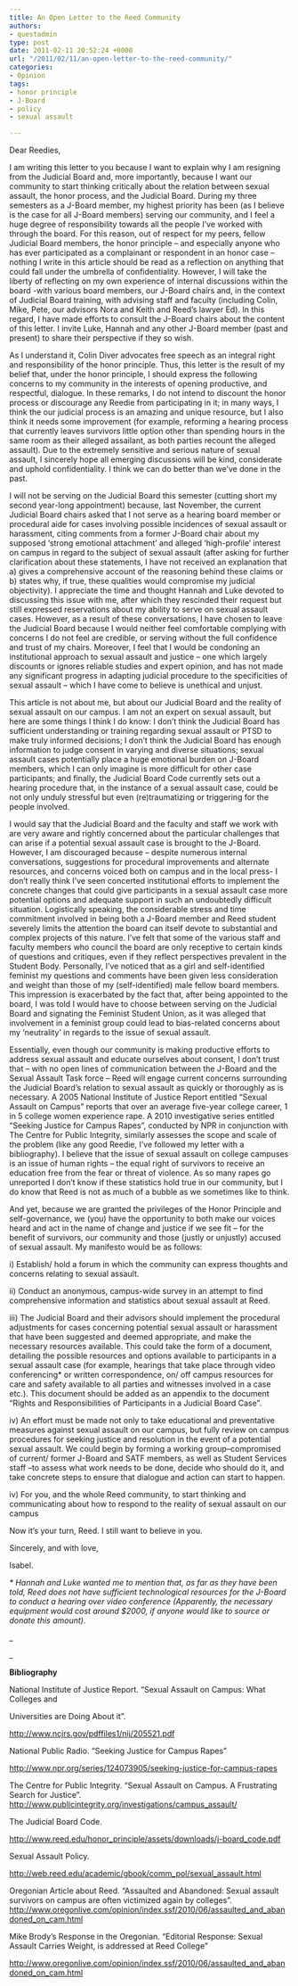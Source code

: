 ```yaml
---
title: An Open Letter to the Reed Community
authors:
- questadmin
type: post
date: 2011-02-11 20:52:24 +0000
url: "/2011/02/11/an-open-letter-to-the-reed-community/"
categories:
- Opinion
tags:
- honor principle
- J-Board
- policy
- sexual assault

---
```

Dear Reedies,

I am writing this letter to you because I want to explain why I am resigning from the Judicial Board and, more importantly, because I want our community to start thinking critically about the relation between sexual assault, the honor process, and the Judicial Board. During my three semesters as a J-Board member, my highest priority has been (as I believe is the case for all J-Board members) serving our community, and I feel a huge degree of responsibility towards all the people I’ve worked with through the board. For this reason, out of respect for my peers, fellow Judicial Board members, the honor principle – and especially anyone who has ever participated as a complainant or respondent in an honor case – nothing I write in this article should be read as a reflection on anything that could fall under the umbrella of confidentiality. However, I will take the liberty of reflecting on my own experience of internal discussions within the board -with various board members, our J-Board chairs and, in the context of Judicial Board training, with advising staff and faculty (including Colin, Mike, Pete, our advisors Nora and Keith and Reed’s lawyer Ed). In this regard, I have made efforts to consult the J-Board chairs about the content of this letter. I invite Luke, Hannah and any other J-Board member (past and present) to share their perspective if they so wish.

As I understand it, Colin Diver advocates free speech as an integral right and responsibility of the honor principle. Thus, this letter is the result of my belief that, under the honor principle, I should express the following concerns to my community in the interests of opening productive, and respectful, dialogue. In these remarks, I do not intend to discount the honor process or discourage any Reedie from participating in it; in many ways, I think the our judicial process is an amazing and unique resource, but I also think it needs some improvement (for example, reforming a hearing process that currently leaves survivors little option other than spending hours in the same room as their alleged assailant, as both parties recount the alleged assault). Due to the extremely sensitive and serious nature of sexual assault, I sincerely hope all emerging discussions will be kind, considerate and uphold confidentiality. I think we can do better than we’ve done in the past.

I will not be serving on the Judicial Board this semester (cutting short my second year-long appointment) because, last November, the current Judicial Board chairs asked that I not serve as a hearing board member or procedural aide for cases involving possible incidences of sexual assault or harassment, citing comments from a former J-Board chair about my supposed ‘strong emotional attachment’ and alleged ‘high-profile’ interest on campus in regard to the subject of sexual assault (after asking for further clarification about these statements, I have not received an explanation that a) gives a comprehensive account of the reasoning behind these claims or b) states why, if true, these qualities would compromise my judicial objectivity). I appreciate the time and thought Hannah and Luke devoted to discussing this issue with me, after which they rescinded their request but still expressed reservations about my ability to serve on sexual assault cases. However, as a result of these conversations, I have chosen to leave the Judicial Board because I would neither feel comfortable complying with concerns I do not feel are credible, or serving without the full confidence and trust of my chairs. Moreover, I feel that I would be condoning an institutional approach to sexual assault and justice – one which largely discounts or ignores reliable studies and expert opinion, and has not made any significant progress in adapting judicial procedure to the specificities of sexual assault – which I have come to believe is unethical and unjust.

This article is not about me, but about our Judicial Board and the reality of sexual assault on our campus. I am not an expert on sexual assault, but here are some things I think I do know: I don’t think the Judicial Board has sufficient understanding or training regarding sexual assault or PTSD to make truly informed decisions; I don’t think the Judicial Board has enough information to judge consent in varying and diverse situations; sexual assault cases potentially place a huge emotional burden on J-Board members, which I can only imagine is more difficult for other case participants; and finally, the Judicial Board Code currently sets out a hearing procedure that, in the instance of a sexual assault case, could be not only unduly stressful but even (re)traumatizing or triggering for the people involved.

I would say that the Judicial Board and the faculty and staff we work with are very aware and rightly concerned about the particular challenges that can arise if a potential sexual assault case is brought to the J-Board. However, I am discouraged because – despite numerous internal conversations, suggestions for procedural improvements and alternate resources, and concerns voiced both on campus and in the local press- I don’t really think I’ve seen concerted institutional efforts to implement the concrete changes that could give participants in a sexual assault case more potential options and adequate support in such an undoubtedly difficult situation. Logistically speaking, the considerable stress and time commitment involved in being both a J-Board member and Reed student severely limits the attention the board can itself devote to substantial and complex projects of this nature. I’ve felt that some of the various staff and faculty members who council the board are only receptive to certain kinds of questions and critiques, even if they reflect perspectives prevalent in the Student Body. Personally, I’ve noticed that as a girl and self-identified feminist my questions and comments have been given less consideration and weight than those of my (self-identified) male fellow board members. This impression is exacerbated by the fact that, after being appointed to the board, I was told I would have to choose between serving on the Judicial Board and signating the Feminist Student Union, as it was alleged that involvement in a feminist group could lead to bias-related concerns about my ‘neutrality’ in regards to the issue of sexual assault.

Essentially, even though our community is making productive efforts to address sexual assault and educate ourselves about consent, I don’t trust that – with no open lines of communication between the J-Board and the Sexual Assault Task force – Reed will engage current concerns surrounding the Judicial Board’s relation to sexual assault as quickly or thoroughly as is necessary. A 2005 National Institute of Justice Report entitled “Sexual Assault on Campus” reports that over an average five-year college career, 1 in 5 college women experience rape. A 2010 investigative series entitled “Seeking Justice for Campus Rapes”, conducted by NPR in conjunction with The Centre for Public Integrity, similarly assesses the scope and scale of the problem (like any good Reedie, I’ve followed my letter with a bibliography). I believe that the issue of sexual assault on college campuses is an issue of human rights – the equal right of survivors to receive an education free from the fear or threat of violence. As so many rapes go unreported I don’t know if these statistics hold true in our community, but I do know that Reed is not as much of a bubble as we sometimes like to think.

And yet, because we are granted the privileges of the Honor Principle and self-governance, we (you) have the opportunity to both make our voices heard and act in the name of change and justice if we see fit – for the benefit of survivors, our community and those (justly or unjustly) accused of sexual assault. My manifesto would be as follows:

i) Establish/ hold a forum in which the community can express thoughts and concerns relating to sexual assault.

ii) Conduct an anonymous, campus-wide survey in an attempt to find comprehensive information and statistics about sexual assault at Reed.

iii) The Judicial Board and their advisors should implement the procedural adjustments for cases concerning potential sexual assault or harassment that have been suggested and deemed appropriate, and make the necessary resources available. This could take the form of a document, detailing the possible resources and options available to participants in a sexual assault case (for example, hearings that take place through video conferencing* or written correspondence, on/ off campus resources for care and safety available to all parties and witnesses involved in a case etc.). This document should be added as an appendix to the document “Rights and Responsibilities of Participants in a Judicial Board Case”.

iv) An effort must be made not only to take educational and preventative measures against sexual assault on our campus, but fully review on campus procedures for seeking justice and resolution in the event of a potential sexual assault. We could begin by forming a working group–compromised of current/ former J-Board and SATF members, as well as Student Services staff –to assess what work needs to be done, decide who should do it, and take concrete steps to ensure that dialogue and action can start to happen.

iv) For you, and the whole Reed community, to start thinking and communicating about how to respond to the reality of sexual assault on our campus

Now it’s your turn, Reed. I still want to believe in you.

Sincerely, and with love,
  
Isabel.

_* Hannah and Luke wanted me to mention that, as far as they have been told, Reed does not have sufficient technological resources for the J-Board to conduct a hearing over video conference (Apparently, the necessary equipment would cost around $2000, if anyone would like to source or donate this amount)._

_
  
_ 

**Bibliography**

National Institute of Justice Report. &#8220;Sexual Assault on Campus: What Colleges and
  
Universities are Doing About it&#8221;.
  
<a href="http://www.ncjrs.gov/pdffiles1/nij/205521.pdf" target="_blank">http://www.ncjrs.gov/pdffiles1/nij/205521.pdf</a>

National Public Radio. &#8220;Seeking Justice for Campus Rapes&#8221;
  
<a href="http://www.npr.org/series/124073905/seeking-justice-for-campus-rapes" target="_blank">http://www.npr.org/series/124073905/seeking-justice-for-campus-rapes</a>

The Centre for Public Integrity. &#8220;Sexual Assault on Campus. A Frustrating Search for Justice&#8221;. <a href="http://www.publicintegrity.org/investigations/campus_assault/" target="_blank">http://www.publicintegrity.org/investigations/campus_assault/</a>

The Judicial Board Code.
  
<a href="http://www.reed.edu/honor_principle/assets/downloads/j-board_code.pdf" target="_blank" class="broken_link">http://www.reed.edu/honor_principle/assets/downloads/j-board_code.pdf</a>

Sexual Assault Policy.
  
<a href="http://web.reed.edu/academic/gbook/comm_pol/sexual_assault.html" target="_blank">http://web.reed.edu/academic/gbook/comm_pol/sexual_assault.html</a>

Oregonian Article about Reed. &#8220;Assaulted and Abandoned: Sexual assault survivors on campus are often victimized again by colleges&#8221;. <a href="http://www.oregonlive.com/opinion/index.ssf/2010/06/assaulted_and_abandoned_on_cam.html" target="_blank">http://www.oregonlive.com/opinion/index.ssf/2010/06/assaulted_and_abandoned_on_cam.html</a>

Mike Brody&#8217;s Response in the Oregonian. &#8220;Editorial Response: Sexual Assault Carries Weight, is addressed at Reed College&#8221;
  
<a href="http://www.oregonlive.com/opinion/index.ssf/2010/06/assaulted_and_abandoned_on_cam.html" target="_blank">http://www.oregonlive.com/opinion/index.ssf/2010/06/assaulted_and_abandoned_on_cam.html</a>